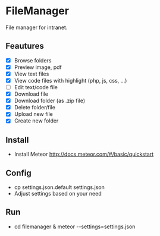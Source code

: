 FileManager
===

File manager for intranet.

## Feautures

- [x] Browse folders
- [x] Preview image, pdf
- [x] View text files 
- [x] View code files with highlight (php, js, css, ...)
- [ ] Edit text/code file
- [x] Download file
- [x] Download folder (as .zip file)
- [x] Delete folder/file
- [x] Upload new file
- [x] Create new folder

## Install

- Install Meteor http://docs.meteor.com/#/basic/quickstart

## Config

- cp settings.json.default settings.json
- Adjust settings based on your need

## Run

- cd filemanager & meteor --settings=settings.json